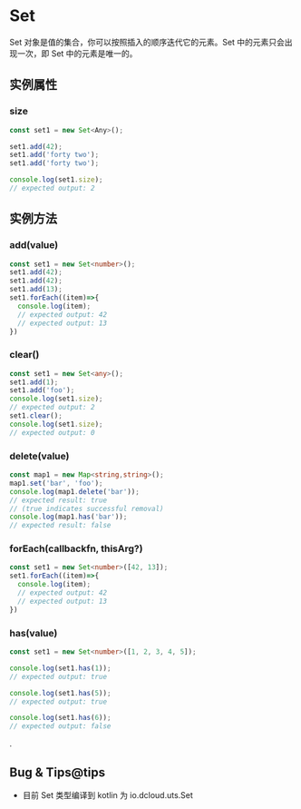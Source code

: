 # Set

Set 对象是值的集合，你可以按照插入的顺序迭代它的元素。Set 中的元素只会出现一次，即 Set 中的元素是唯一的。

## 实例属性


### size

<!-- UTSJSON.Set.size.description -->

<!-- UTSJSON.Set.size.param -->

<!-- UTSJSON.Set.size.returnValue -->
```ts
const set1 = new Set<Any>();

set1.add(42);
set1.add('forty two');
set1.add('forty two');

console.log(set1.size);
// expected output: 2
```
<!-- UTSJSON.Set.size.compatibility -->


## 实例方法


### add(value)

<!-- UTSJSON.Set.add.description -->

<!-- UTSJSON.Set.add.param -->

<!-- UTSJSON.Set.add.returnValue -->

```ts
const set1 = new Set<number>();
set1.add(42);
set1.add(42);
set1.add(13);
set1.forEach((item)=>{
  console.log(item);
  // expected output: 42
  // expected output: 13
})
```
<!-- UTSJSON.Set.add.compatibility -->

### clear()

<!-- UTSJSON.Set.clear.description -->

<!-- UTSJSON.Set.clear.param -->

<!-- UTSJSON.Set.clear.returnValue -->
```ts
const set1 = new Set<any>();
set1.add(1);
set1.add('foo');
console.log(set1.size);
// expected output: 2
set1.clear();
console.log(set1.size);
// expected output: 0
```
<!-- UTSJSON.Set.clear.compatibility -->

### delete(value)

<!-- UTSJSON.Set.delete.description -->

<!-- UTSJSON.Set.delete.param -->

<!-- UTSJSON.Set.delete.returnValue -->
```ts
const map1 = new Map<string,string>();
map1.set('bar', 'foo');
console.log(map1.delete('bar'));
// expected result: true
// (true indicates successful removal)
console.log(map1.has('bar'));
// expected result: false
```
<!-- UTSJSON.Set.delete.compatibility -->

### forEach(callbackfn, thisArg?)

<!-- UTSJSON.Set.forEach.description -->

<!-- UTSJSON.Set.forEach.param -->

<!-- UTSJSON.Set.forEach.returnValue -->
```ts
const set1 = new Set<number>([42, 13]);
set1.forEach((item)=>{
  console.log(item);
  // expected output: 42
  // expected output: 13
})
```
<!-- UTSJSON.Set.forEach.compatibility -->

### has(value)

<!-- UTSJSON.Set.has.description -->

<!-- UTSJSON.Set.has.param -->

<!-- UTSJSON.Set.has.returnValue -->

```ts
const set1 = new Set<number>([1, 2, 3, 4, 5]);

console.log(set1.has(1));
// expected output: true

console.log(set1.has(5));
// expected output: true

console.log(set1.has(6));
// expected output: false
```
<!-- UTSJSON.Set.has.compatibility -->.

<!-- UTSJSON.Set.tutorial -->

## Bug & Tips@tips

* 目前 Set 类型编译到 kotlin 为 io.dcloud.uts.Set